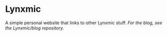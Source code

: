# Lynxmic
A simple personal website that links to other Lynxmic stuff.
*For the blog, see the Lynxmic/blog repository.*
